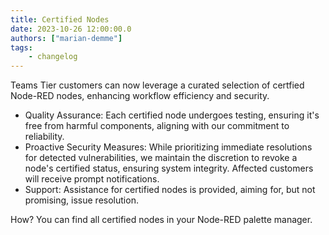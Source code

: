 ```yaml
---
title: Certified Nodes
date: 2023-10-26 12:00:00.0
authors: ["marian-demme"]
tags:
    - changelog
---
```

Teams Tier customers can now leverage a curated selection of certfied Node-RED nodes, enhancing workflow efficiency and security.
- Quality Assurance: Each certified node undergoes testing, ensuring it's free from harmful components, aligning with our commitment to reliability.
- Proactive Security Measures: While prioritizing immediate resolutions for detected vulnerabilities, we maintain the discretion to revoke a node's certified status, ensuring system integrity. Affected customers will receive prompt notifications.
- Support: Assistance for certified nodes is provided, aiming for, but not promising, issue resolution.

How? You can find all certified nodes in your Node-RED palette manager.